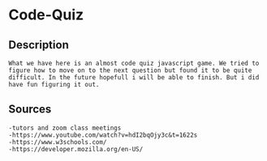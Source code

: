 # Code-Quiz

## Description
    What we have here is an almost code quiz javascript game. We tried to figure how to move on to the next question but found it to be quite difficult. In the future hopefull i will be able to finish. But i did have fun figuring it out.


## Sources
    -tutors and zoom class meetings
    -https://www.youtube.com/watch?v=hdI2bqOjy3c&t=1622s
    -https://www.w3schools.com/
    -https://developer.mozilla.org/en-US/